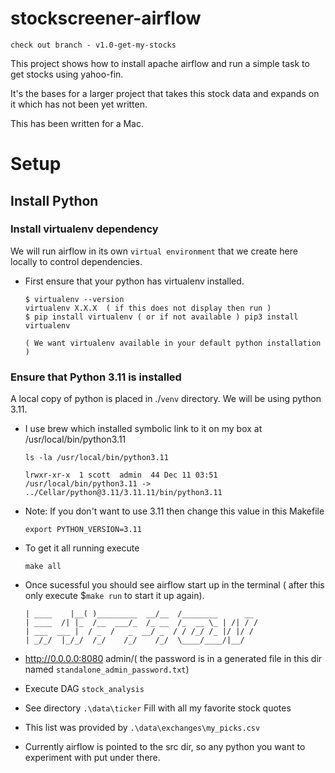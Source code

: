 # stockscreener-airflow

```check out branch - v1.0-get-my-stocks``` 

This project shows how to install apache airflow and run a simple task to get stocks using yahoo-fin.

It's the bases for a larger project that takes this stock data and expands on it which has not been yet written.

This has been written for a Mac.

# Setup

## Install Python

### Install virtualenv dependency
We will run airflow in its own `virtual environment` that we create here locally to control dependencies.  
* First ensure that your python has virtualenv installed.
    ```
    $ virtualenv --version
    virtualenv X.X.X  ( if this does not display then run )
    $ pip install virtualenv ( or if not available ) pip3 install virtualenv

    ( We want virtualenv available in your default python installation )
    ```

### Ensure that Python 3.11 is installed 

A local copy of python is placed in ./`venv` directory. We will be using python 3.11.
* I use brew which installed symbolic link to it on my box at /usr/local/bin/python3.11
  ```
  ls -la /usr/local/bin/python3.11

  lrwxr-xr-x  1 scott  admin  44 Dec 11 03:51 /usr/local/bin/python3.11 -> ../Cellar/python@3.11/3.11.11/bin/python3.11
  ``` 

*  Note: If you don't want to use 3.11 then change this value in this Makefile
    ```
    export PYTHON_VERSION=3.11
    ``` 

* To get it all running execute
  ```
  make all
  ``` 

* Once sucessful you should see airflow start up in the terminal ( after this only execute $`make run` to start it up again).
  ```
  | ____    |__( )_________  __/__  /________      __
  | ____  /| |_  /__  ___/_  /_ __  /_  __ \_ | /| / /
  | ___  ___ |  / _  /   _  __/ _  / / /_/ /_ |/ |/ /
  | _/_/  |_/_/  /_/    /_/    /_/  \____/____/|__/
  ```
* http://0.0.0.0:8080 admin/( the password is in a generated file in this dir named `standalone_admin_password.txt`)  

* Execute DAG `stock_analysis`
* See directory `.\data\ticker` Fill with all my favorite stock quotes
* This list was provided by `.\data\exchanges\my_picks.csv`
* Currently airflow is pointed to the src dir, so any python you want to experiment with put under there.

 

